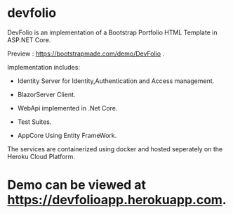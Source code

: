 
# devfolio
DevFolio is an implementation of a Bootstrap Portfolio HTML Template in ASP.NET Core.

Preview : https://bootstrapmade.com/demo/DevFolio .

Implementation includes:

- Identity Server for Identity,Authentication and Access management.

- BlazorServer Client.

- WebApi  implemented in .Net Core.

- Test Suites.

- AppCore Using Entity FrameWork.

The services are containerized using docker and hosted seperately on the Heroku Cloud Platform.

Demo can be viewed at https://devfolioapp.herokuapp.com.
=======


